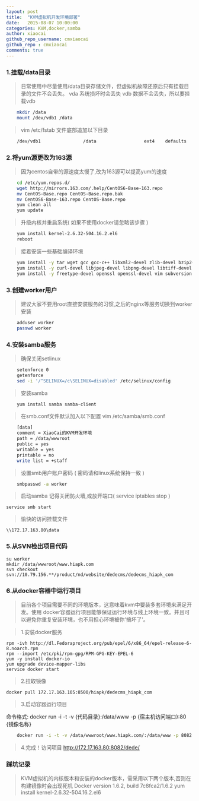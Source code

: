 ```yaml
---
layout: post
title:  "KVM虚拟机开发环境部署"
date:   2015-08-07 10:00:00
categories: KVM,docker,samba
author: xiaocai
github_repo_username: cmxiaocai
github_repo : cmxiaocai
comments: true
---
```


### 1.挂载/data目录
> 日常使用中尽量使用/data目录存储文件，但虚拟机故障还原后只有挂载目录的文件不会丢失。
> vda 系统损坏时会丢失
> vdb 数据不会丢失，所以要挂载vdb

``` bash
    mkdir /data
	mount /dev/vdb1 /data
```

> vim /etc/fstab 文件底部追加以下目录

```bash
	/dev/vdb1                /data                  ext4    defaults        0 0
```


### 2.将yum源更改为163源
> 因为centos自带的源速度太慢了,改为163源可以提高yum的速度

``` bash
	cd /etc/yum.repos.d/
	wget http://mirrors.163.com/.help/CentOS6-Base-163.repo
	mv CentOS-Base.repo CentOS-Base.repo.bak
	mv CentOS6-Base-163.repo CentOS-Base.repo
	yum clean all
	yum update
```

> 升级内核并重启系统( 如果不使用docker请忽略该步骤 )

``` bash
	yum install kernel-2.6.32-504.16.2.el6
	reboot
```

> 接着安装一些基础编译环境

``` bash
	yum install -y tar wget gcc gcc-c++ libxml2-devel zlib-devel bzip2-devel 
	yum install -y curl-devel libjpeg-devel libpng-devel libtiff-devel libxslt-devel
	yum install -y freetype-devel openssl openssl-devel vim subversion pcre-devel
```

### 3.创建worker用户
> 建议大家不要用root直接安装服务的习惯,之后的nginx等服务切换到worker安装

``` bash
	adduser worker
	passwd worker
```

### 4.安装samba服务
> 确保关闭setlinux

``` bash
	setenforce 0
	getenforce
	sed -i '/^SELINUX=/c\SELINUX=disabled' /etc/selinux/config
```

> 安装samba

``` bash
	yum install samba samba-client
```


> 在smb.conf文件默认加入以下配置
> vim /etc/samba/smb.conf

``` bash
	[data]
	comment = XiaoCai的KVM开发环境
	path = /data/wwwroot
	public = yes
	writable = yes
	printable = no
	write list = +staff
```

> 设置smb用户账户密码 ( 密码请和linux系统保持一致 )


``` bash
	smbpasswd -a worker
```

> 启动samba
> 记得关闭防火墙,或放开端口( service iptables stop )

	service smb start

> 愉快的访问挂载文件

	\\172.17.163.80\data

### 5.从SVN检出项目代码
	su worker
	mkdir /data/wwwroot/www.hiapk.com
	svn checkout svn://10.79.156.**/product/nd/website/dedecms/dedecms_hiapk_com

### 6.从docker容器中运行项目
> 目前各个项目需要不同的环境版本，这意味着kvm中要装多套环境来满足开发。使用 docker容器运行项目能够保证运行环境与线上环境一致。并且可以避免你重复安装环境，也不用担心环境被你'搞坏了'。

> 1.安装docker服务

	rpm -ivh http://dl.Fedoraproject.org/pub/epel/6/x86_64/epel-release-6-8.noarch.rpm
	rpm --import /etc/pki/rpm-gpg/RPM-GPG-KEY-EPEL-6
	yum -y install docker-io
	yum upgrade device-mapper-libs
	service docker start

> 2.拉取镜像
	
	docker pull 172.17.163.105:8500/hiapk/dedecms_hiapk_com

> 3.启动容器运行项目

命令格式: docker run -i -t -v {代码目录}:/data/www -p {宿主机访问端口}:80 {镜像名称}

``` bash
	docker run -i -t -v /data/wwwroot/www.hiapk.com/:/data/www -p 8082:80 --privileged  hiapk-php53
```

> 4.完成！访问项目
http://172.17.163.80:8082/dede/



### 踩坑记录
> KVM虚拟机的内核版本和安装的docker版本，需采用以下两个版本,否则在构建镜像时会出现死机
> Docker version 1.6.2, build 7c8fca2/1.6.2
> yum install kernel-2.6.32-504.16.2.el6